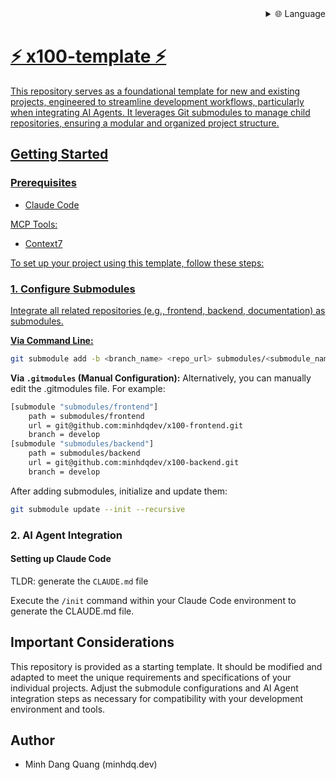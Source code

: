 <div align="right">
  <details>
    <summary >🌐 Language</summary>
    <div>
      <div align="center">
        <a href="https://openaitx.github.io/view.html?user=minhdqdev&project=x100-template&lang=en">English</a>
        | <a href="https://openaitx.github.io/view.html?user=minhdqdev&project=x100-template&lang=zh-CN">简体中文</a>
        | <a href="https://openaitx.github.io/view.html?user=minhdqdev&project=x100-template&lang=zh-TW">繁體中文</a>
        | <a href="https://openaitx.github.io/view.html?user=minhdqdev&project=x100-template&lang=ja">日本語</a>
        | <a href="https://openaitx.github.io/view.html?user=minhdqdev&project=x100-template&lang=ko">한국어</a>
        | <a href="https://openaitx.github.io/view.html?user=minhdqdev&project=x100-template&lang=hi">हिन्दी</a>
        | <a href="https://openaitx.github.io/view.html?user=minhdqdev&project=x100-template&lang=th">ไทย</a>
        | <a href="https://openaitx.github.io/view.html?user=minhdqdev&project=x100-template&lang=fr">Français</a>
        | <a href="https://openaitx.github.io/view.html?user=minhdqdev&project=x100-template&lang=de">Deutsch</a>
        | <a href="https://openaitx.github.io/view.html?user=minhdqdev&project=x100-template&lang=es">Español</a>
        | <a href="https://openaitx.github.io/view.html?user=minhdqdev&project=x100-template&lang=it">Italiano</a>
        | <a href="https://openaitx.github.io/view.html?user=minhdqdev&project=x100-template&lang=ru">Русский</a>
        | <a href="https://openaitx.github.io/view.html?user=minhdqdev&project=x100-template&lang=pt">Português</a>
        | <a href="https://openaitx.github.io/view.html?user=minhdqdev&project=x100-template&lang=nl">Nederlands</a>
        | <a href="https://openaitx.github.io/view.html?user=minhdqdev&project=x100-template&lang=pl">Polski</a>
        | <a href="https://openaitx.github.io/view.html?user=minhdqdev&project=x100-template&lang=ar">العربية</a>
        | <a href="https://openaitx.github.io/view.html?user=minhdqdev&project=x100-template&lang=fa">فارسی</a>
        | <a href="https://openaitx.github.io/view.html?user=minhdqdev&project=x100-template&lang=tr">Türkçe</a>
        | <a href="https://openaitx.github.io/view.html?user=minhdqdev&project=x100-template&lang=vi">Tiếng Việt</a>
        | <a href="https://openaitx.github.io/view.html?user=minhdqdev&project=x100-template&lang=id">Bahasa Indonesia</a>
        | <a href="https://openaitx.github.io/view.html?user=minhdqdev&project=x100-template&lang=as">অসমীয়া</
      </div>
    </div>
  </details>
</div>

# ⚡️ x100-template ⚡️
This repository serves as a foundational template for new and existing projects, engineered to streamline development workflows, particularly when integrating AI Agents. It leverages Git submodules to manage child repositories, ensuring a modular and organized project structure.

## Getting Started
### Prerequisites
- Claude Code

MCP Tools:
- Context7



To set up your project using this template, follow these steps:

### 1. Configure Submodules
Integrate all related repositories (e.g., frontend, backend, documentation) as submodules.

**Via Command Line:**

```bash
git submodule add -b <branch_name> <repo_url> submodules/<submodule_name>
```

**Via `.gitmodules` (Manual Configuration):**
Alternatively, you can manually edit the .gitmodules file.
For example:

```bash
[submodule "submodules/frontend"]
	path = submodules/frontend
	url = git@github.com:minhdqdev/x100-frontend.git
	branch = develop
[submodule "submodules/backend"]
	path = submodules/backend
	url = git@github.com:minhdqdev/x100-backend.git
	branch = develop
```

After adding submodules, initialize and update them:

```bash
git submodule update --init --recursive
```


### 2. AI Agent Integration

#### Setting up Claude Code
TLDR: generate the `CLAUDE.md` file

Execute the `/init` command within your Claude Code environment to generate the CLAUDE.md file.



## Important Considerations
This repository is provided as a starting template. It should be modified and adapted to meet the unique requirements and specifications of your individual projects. Adjust the submodule configurations and AI Agent integration steps as necessary for compatibility with your development environment and tools.


## Author
- Minh Dang Quang (minhdq.dev)

